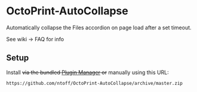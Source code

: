 # OctoPrint-AutoCollapse

Automatically collapse the Files accordion on page load after a set timeout.

See wiki -> FAQ for info

## Setup

Install ~~via the bundled [Plugin Manager](https://github.com/foosel/OctoPrint/wiki/Plugin:-Plugin-Manager)
or~~ manually using this URL:

    https://github.com/ntoff/OctoPrint-AutoCollapse/archive/master.zip

